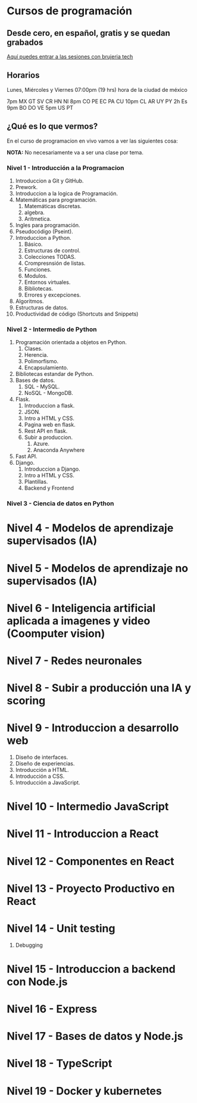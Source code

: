 # Cursos de programación
## Desde cero, en español, gratis y se quedan grabados

[Aquí puedes entrar a las sesiones con brujeria tech](https://www.twitch.tv/brujeriatech)

## Horarios
Lunes, Miércoles y Viernes 07:00pm (19 hrs) hora de la ciudad de méxico

7pm MX GT SV CR HN NI
8pm CO PE EC PA CU
10pm CL AR UY PY
2h Es
9pm BO DO VE
5pm US PT


## ¿Qué es lo que vermos?

En el curso de programacion en vivo vamos a ver las siguientes cosa:

**NOTA:** No necesariamente va a ser una clase por tema.

### Nivel 1 - Introducción a la Programacion
1. Introduccion a Git y GitHub.
2. Prework.
3. Introduccion a la logica de Programación.
4. Matemáticas para programación.
    1. Matemáticas discretas.
    2. algebra.
    3. Aritmetica.
5. Ingles para programación.
6. Pseudocódigo (Pseint).
7. Introduccion a Python.
    1. Básico.
    2. Estructuras de control.
    3. Colecciones TODAS.
    4. Crompresnsión de listas.
    5. Funciones.
    6. Modulos.
    7. Entornos virtuales.
    8. Bibliotecas.
    9. Errores y excepciones. 
8. Algoritmos.
9.  Estructuras de datos.
10. Productividad de código (Shortcuts and Snippets)

### Nivel 2 - Intermedio de Python

1. Programación orientada a objetos en Python.
    1. Clases.
    2. Herencia.
    3. Polimorfismo.
    4. Encapsulamiento.
2. Bibliotecas estandar de Python.
3. Bases de datos.
    1. SQL - MySQL.
    2. NoSQL - MongoDB.
4. Flask.
    1. Introduccion a flask.
    2. JSON.
    3. Intro a HTML y CSS.
    4. Pagina web en flask.
    5. Rest API en flask.
    6. Subir a produccion.
        1. Azure.
        2. Anaconda Anywhere
5. Fast API.
6. Django.
    1. Introduccion a Django.
    2. Intro a HTML y CSS.
    3. Plantillas.
    4. Backend y Frontend

### Nivel 3 - Ciencia de datos en Python

# Nivel 4 - Modelos de aprendizaje supervisados (IA)

# Nivel 5 - Modelos de aprendizaje no supervisados (IA)

# Nivel 6 - Inteligencia artificial aplicada a imagenes y video (Coomputer vision)

# Nivel 7 - Redes neuronales

# Nivel 8 - Subir a producción una IA y scoring

# Nivel 9 - Introduccion a desarrollo web
1. Diseño de interfaces.
2. Diseño de experiencias.
3. Introducción a HTML.
4. Introducción a CSS.
5. Introducción a JavaScript.

# Nivel 10 - Intermedio JavaScript

# Nivel 11 - Introduccion a React

# Nivel 12 - Componentes en React

# Nivel 13 - Proyecto Productivo en React

# Nivel 14 - Unit testing
1. Debugging

# Nivel 15 - Introduccion a backend con Node.js

# Nivel 16 - Express

# Nivel 17 - Bases de datos y Node.js

# Nivel 18 - TypeScript

# Nivel 19 - Docker y kubernetes
